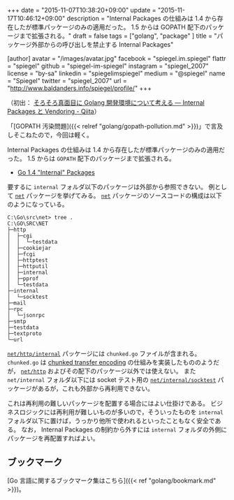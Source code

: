 +++
date = "2015-11-07T10:38:20+09:00"
update = "2015-11-17T10:46:12+09:00"
description = "Internal Packages の仕組みは 1.4 から存在したが標準パッケージのみの適用だった。 1.5 からは GOPATH 配下のパッケージまで拡張される。"
draft = false
tags = ["golang", "package" ]
title = "パッケージ外部からの呼び出しを禁止する Internal Packages"

[author]
  avatar = "/images/avatar.jpg"
  facebook = "spiegel.im.spiegel"
  flattr = "spiegel"
  github = "spiegel-im-spiegel"
  instagram = "spiegel_2007"
  license = "by-sa"
  linkedin = "spiegelimspiegel"
  medium = "@spiegel"
  name = "Spiegel"
  twitter = "spiegel_2007"
  url = "http://www.baldanders.info/spiegel/profile/"
+++

（初出： [そろそろ真面目に Golang 開発環境について考える — Internal Packages と Vendoring - Qiita](http://qiita.com/spiegel-im-spiegel/items/baa3671c7e1b8a6594a9)）

「[GOPATH 汚染問題]({{< relref "golang/gopath-pollution.md" >}})」で言及しそこねたので，今回は軽く。

Internal Packages の仕組みは 1.4 から存在したが標準パッケージのみの適用だった。
1.5 からは `GOPATH` 配下のパッケージまで拡張される。

- [Go 1.4 "Internal" Packages](https://docs.google.com/document/d/1e8kOo3r51b2BWtTs_1uADIA5djfXhPT36s6eHVRIvaU/edit)

要するに `internal` フォルダ以下のパッケージは外部から参照できない。
例として [`net`] パッケージを挙げてみる。
[`net`] パッケージのソースコードの構成は以下のようになっている。

```
C:\Go\src\net> tree .
C:\GO\SRC\NET
├─http
│  ├─cgi
│  │  └─testdata
│  ├─cookiejar
│  ├─fcgi
│  ├─httptest
│  ├─httputil
│  ├─internal
│  ├─pprof
│  └─testdata
├─internal
│  └─socktest
├─mail
├─rpc
│  └─jsonrpc
├─smtp
├─testdata
├─textproto
└─url
```

[`net/http/internal`](https://golang.org/pkg/net/http/internal/) パッケージには `chunked.go` ファイルが含まれる。
`chunked.go` は [chunked transfer encoding](https://en.wikipedia.org/wiki/Chunked_transfer_encoding) の仕組みを実装したもののようだが， [`net/http`] およびその配下のパッケージ以外では使えない。
また `net/internal` フォルダ以下には socket テスト用の [`net/internal/socktest`] パッケージがあるが，これも外部から再利用できない。

これは再利用の難しいパッケージを配置する場合にはよい仕掛けである。
ビジネスロジックには再利用が難しいものが多いので，そういったものを `internal` フォルダ以下に置けば，うっかり他所で使われるといったこともなく安全である。
なお， Internal Packages の制約から外すには `internal` フォルダの外側にパッケージを再配置すればよい。

## ブックマーク

[Go 言語に関するブックマーク集はこちら]({{< ref "golang/bookmark.md" >}})。

[Go 言語]: https://golang.org/ "The Go Programming Language"
[`net`]: https://golang.org/pkg/net/ "net - The Go Programming Language"
[`net/internal/socktest`]: https://golang.org/pkg/net/internal/socktest/ "socktest - The Go Programming Language"
[`net/http`]: https://golang.org/pkg/net/http/ "http - The Go Programming Language"
[`net/http/internal`]: https://golang.org/pkg/net/http/internal/ "internal - The Go Programming Language"
